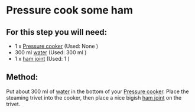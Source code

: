 [Pressure cooker]:Parts/PressureCook.md
[water]:missing
[ham joint]:missing


# Pressure cook some ham

## For this step you will need:

* 1 x  [Pressure cooker] (Used: None )
* 300 ml [water] (Used: 300 ml )
* 1 x  [ham joint] (Used: 1 )


## Method:

Put about 300 ml of [water] in the bottom of your [Pressure cooker]. Place the steaming trivet into the cooker, then place a nice bigish [ham joint] on the trivet.
